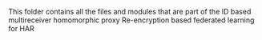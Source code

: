 This folder contains all the files and modules that are part of the ID based multireceiver homomorphic proxy Re-encryption based federated learning for HAR
